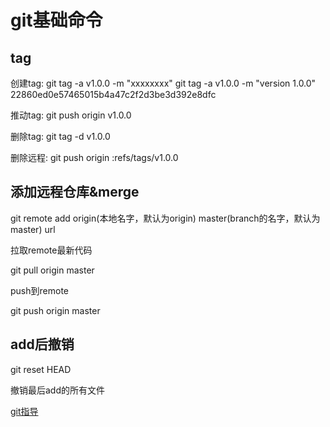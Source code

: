 # git基础命令

## tag

创建tag:
git tag -a v1.0.0 -m "xxxxxxxx"
git tag -a v1.0.0 -m "version 1.0.0" 22860ed0e57465015b4a47c2f2d3be3d392e8dfc

推动tag:
git push origin v1.0.0

删除tag:
git tag -d v1.0.0

删除远程:
git push origin :refs/tags/v1.0.0

## 添加远程仓库&merge

git remote add origin(本地名字，默认为origin) master(branch的名字，默认为master) url

拉取remote最新代码

git pull origin master

push到remote

git push origin master

## add后撤销

git reset HEAD

撤销最后add的所有文件


[git指导](https://www.cnblogs.com/yuqing-wei/p/5487713.html)
